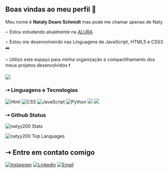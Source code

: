 ## Boas vindas ao meu perfil 🦇

Meu nome é **Nataly Dearo Schmidt** mas pode me chamar apenas de Naty

⋆ Estou estudando atualmente na [ALURA](https://www.alura.com.br)

⋆ Estou me desenvolvendo nas Linguagens de JavaScript, HTML5 e CSS3 ✒️

⋆ Utilizo este espaço para minha organização e compartilhamento dos meus projetos desenvolvidos ❗

![](https://media.tenor.com/Ba3iZ1qUbnkAAAAj/pixel-foot-stomping.gif)

### ⇢ Linguagens e Tecnologias
![Html](https://img.shields.io/badge/Html-blue?style=for-the-badge&logo=html5)
![CSS](https://img.shields.io/badge/CSS-red?style=for-the-badge&logo=Css3)
![JavaScript](https://img.shields.io/badge/JavaScript-323330?style=for-the-badge&logo=javascript&logoColor=F7DF1E)
![Python](https://img.shields.io/badge/Python-gray?style=for-the-badge&logo=python)
![](https://img.shields.io/badge/TypeScript-007ACC?style=for-the-badge&logo=typescript&logoColor=white)
![](https://img.shields.io/badge/React-20232A?style=for-the-badge&logo=react&logoColor=61DAFB)

### ⇢ Github Status
![natyy200 Stats](https://github-readme-stats.vercel.app/api?username=natyy200&theme=material-palenight&show_icons=true&hide_border=true&count_private=true)

![natyy200 Top Languages](https://github-readme-stats.vercel.app/api/top-langs/?username=natyy200&theme=material-palenight&show_icons=true&hide_border=true&layout=compact)

## ⇢ Entre em contato comigo

[![Instagram](https://img.shields.io/badge/Instagram-E4405F?style=for-the-badge&logo=instagram&logoColor=white)](https://www.instagram.com/nataly.dearo/)
[![Linkedin](https://img.shields.io/badge/LinkedIn-0077B5?style=for-the-badge&logo=linkedin&logoColor=white)](https://www.linkedin.com/in/nataly-dearo-schmidt-087a04252/)
[![Email](https://img.shields.io/badge/Gmail-D14836?style=for-the-badge&logo=gmail&logoColor=white)](mailto:natalydearo2008@gmail.com)
